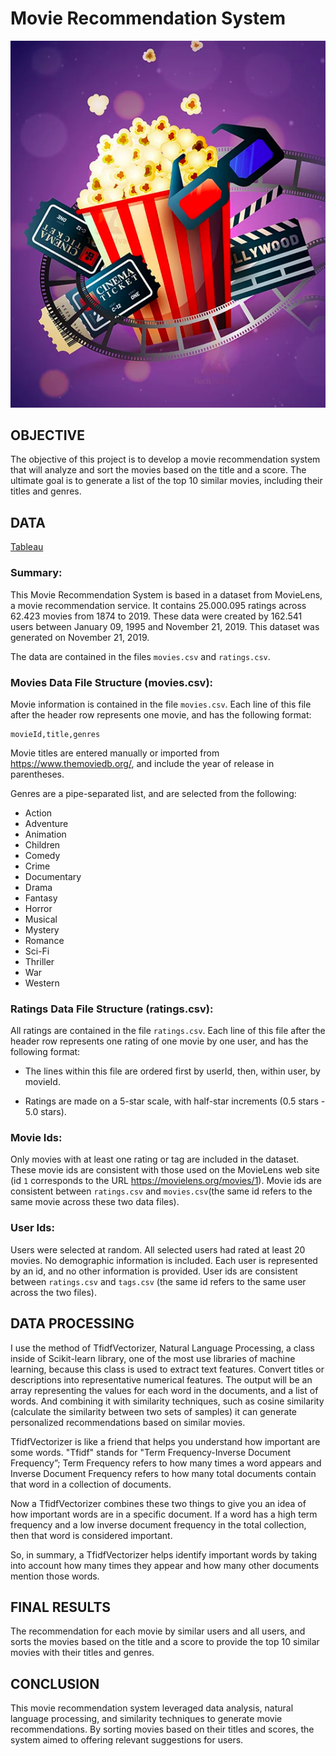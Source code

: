 # Movie Recommendation System

![img](images/Movies.png)

## OBJECTIVE

The objective of this project is to develop a movie recommendation system that will analyze and sort the movies based on the title and a score. The ultimate goal is to generate a list of the top 10 similar movies, including their titles and genres.


## DATA

[Tableau](https://public.tableau.com/shared/HBDHPPQYK?:display_count=n&:origin=viz_share_link)

### Summary:

This Movie Recommendation System is based in a dataset from MovieLens, a movie recommendation service. It contains 25.000.095 ratings across 62.423 movies from 1874 to 2019. These data were created by 162.541 users between January 09, 1995 and November 21, 2019. This dataset was generated on November 21, 2019.

The data are contained in the files `movies.csv` and `ratings.csv`.


### Movies Data File Structure (movies.csv):


Movie information is contained in the file `movies.csv`. Each line of this file after the header row represents one movie, and has the following format:

    movieId,title,genres

Movie titles are entered manually or imported from <https://www.themoviedb.org/>, and include the year of release in parentheses. 

Genres are a pipe-separated list, and are selected from the following:

* Action
* Adventure
* Animation
* Children
* Comedy
* Crime
* Documentary
* Drama
* Fantasy
* Horror
* Musical
* Mystery
* Romance
* Sci-Fi
* Thriller
* War
* Western


### Ratings Data File Structure (ratings.csv):

All ratings are contained in the file `ratings.csv`. Each line of this file after the header row represents one rating of one movie by one user, and has the following format:


- The lines within this file are ordered first by userId, then, within user, by movieId.

- Ratings are made on a 5-star scale, with half-star increments (0.5 stars - 5.0 stars).


### Movie Ids:

Only movies with at least one rating or tag are included in the dataset. These movie ids are consistent with those used on the MovieLens web site (id `1` corresponds to the URL <https://movielens.org/movies/1>). Movie ids are consistent between `ratings.csv` and `movies.csv`(the same id refers to the same movie across these two data files).



### User Ids:

Users were selected at random. All selected users had rated at least 20 movies. No demographic information is included. Each user is represented by an id, and no other information is provided. User ids are consistent between `ratings.csv` and `tags.csv` (the same id refers to the same user across the two files).


## DATA PROCESSING

I use the method of TfidfVectorizer, Natural Language Processing, a class inside of Scikit-learn library, one of the most use libraries of machine learning, because this class is used to extract text features. Convert titles or descriptions into representative numerical features. The output will be an array representing the values for each word in the documents, and a list of words. And combining it with similarity techniques, such as cosine similarity (calculate the similarity between two sets of samples) it can generate personalized recommendations based on similar movies.

TfidfVectorizer is like a friend that helps you understand how important are some words. "Tfidf" stands for "Term Frequency-Inverse Document Frequency”; Term Frequency refers to how many times a word appears and Inverse Document Frequency refers to how many total documents contain that word in a collection of documents.

Now a TfidfVectorizer combines these two things to give you an idea of how important words are in a specific document. If a word has a high term frequency and a low inverse document frequency in the total collection, then that word is considered important.

So, in summary, a TfidfVectorizer helps identify important words by taking into account how many times they appear and how many other documents mention those words.


## FINAL RESULTS

The recommendation for each movie by similar users and all users, and sorts the movies based on the title and a score to provide the top 10 similar movies with their titles and genres.


## CONCLUSION

This movie recommendation system leveraged data analysis, natural language processing, and similarity techniques to generate movie recommendations. By sorting movies based on their titles and scores, the system aimed to offering relevant suggestions for users.
